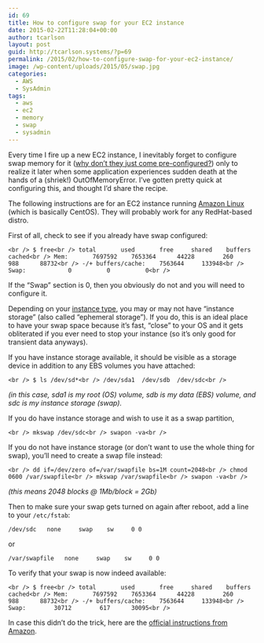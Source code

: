 ```yaml
---
id: 69
title: How to configure swap for your EC2 instance
date: 2015-02-22T11:28:04+00:00
author: tcarlson
layout: post
guid: http://tcarlson.systems/?p=69
permalink: /2015/02/how-to-configure-swap-for-your-ec2-instance/
image: /wp-content/uploads/2015/05/swap.jpg
categories:
  - AWS
  - SysAdmin
tags:
  - aws
  - ec2
  - memory
  - swap
  - sysadmin
---
```

Every time I fire up a new EC2 instance, I inevitably forget to configure swap memory for it (<a href="http://www.quora.com/Why-dont-Amazon-EC2-microinstances-come-preconfigured-with-swap" target="_blank">why don&#8217;t they just come pre-configured?</a>) only to realize it later when some application experiences sudden death at the hands of a (shriek!) OutOfMemoryError. I&#8217;ve gotten pretty quick at configuring this, and thought I&#8217;d share the recipe.

The following instructions are for an EC2 instance running <a href="http://aws.amazon.com/amazon-linux-ami/" target="_blank">Amazon Linux</a> (which is basically CentOS). They will probably work for any RedHat-based distro.

First of all, check to see if you already have swap configured:
  
`<br />
$ free<br />
             total       used       free     shared    buffers     cached<br />
Mem:       7697592    7653364      44228        260        988      88732<br />
-/+ buffers/cache:    7563644     133948<br />
Swap:            0          0          0<br />
` 

If the &#8220;Swap&#8221; section is 0, then you obviously do not and you will need to configure it.

Depending on your <a href="http://aws.amazon.com/ec2/instance-types/" target="_blank">instance type</a>, you may or may not have &#8220;instance storage&#8221; (also called &#8220;ephemeral storage&#8221;). If you do, this is an ideal place to have your swap space because it&#8217;s fast, &#8220;close&#8221; to your OS and it gets obliterated if you ever need to stop your instance (so it&#8217;s only good for transient data anyways). 

If you have instance storage available, it should be visible as a storage device in addition to any EBS volumes you have attached:
  
`<br />
$ ls /dev/sd*<br />
/dev/sda1  /dev/sdb  /dev/sdc<br />
` 
  
_(in this case, sda1 is my root (OS) volume, sdb is my data (EBS) volume, and sdc is my instance storage (swap)._

If you do have instance storage and wish to use it as a swap partition,
  
`<br />
mkswap /dev/sdc<br />
swapon -va<br />
` 

If you do not have instance storage (or don&#8217;t want to use the whole thing for swap), you&#8217;ll need to create a swap file instead:
  
`<br />
dd if=/dev/zero of=/var/swapfile bs=1M count=2048<br />
chmod 0600 /var/swapfile<br />
mkswap /var/swapfile<br />
swapon -va<br />
` 
  
_(this means 2048 blocks @ 1Mb/block = 2Gb)_

Then to make sure your swap gets turned on again after reboot, add a line to your `/etc/fstab`:

`/dev/sdc   none     swap    sw     0 0`
   
or
  
`/var/swapfile   none     swap    sw     0 0`

To verify that your swap is now indeed available:
  
`<br />
$ free<br />
             total       used       free     shared    buffers     cached<br />
Mem:       7697592    7653364      44228        260        988      88732<br />
-/+ buffers/cache:    7563644     133948<br />
Swap:        30712        617      30095<br />
` 

In case this didn&#8217;t do the trick, here are the <a href="http://docs.aws.amazon.com/AWSEC2/latest/UserGuide/InstanceStorage.html#InstanceStoreSwapVolumes" target="_blank">official instructions from Amazon</a>.